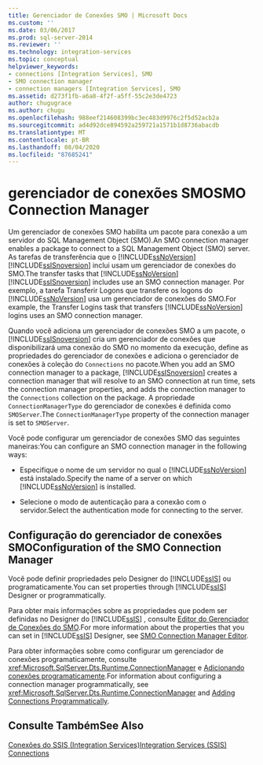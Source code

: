 ```yaml
---
title: Gerenciador de Conexões SMO | Microsoft Docs
ms.custom: ''
ms.date: 03/06/2017
ms.prod: sql-server-2014
ms.reviewer: ''
ms.technology: integration-services
ms.topic: conceptual
helpviewer_keywords:
- connections [Integration Services], SMO
- SMO connection manager
- connection managers [Integration Services], SMO
ms.assetid: d273f1fb-a6a8-4f2f-a5ff-55c2e3de4723
author: chugugrace
ms.author: chugu
ms.openlocfilehash: 988eef214608399bc3ec483d9976c2f5d52acb2a
ms.sourcegitcommit: ad4d92dce894592a259721a1571b1d8736abacdb
ms.translationtype: MT
ms.contentlocale: pt-BR
ms.lasthandoff: 08/04/2020
ms.locfileid: "87685241"
---
```

# <a name="smo-connection-manager"></a><span data-ttu-id="06ff1-102">gerenciador de conexões SMO</span><span class="sxs-lookup"><span data-stu-id="06ff1-102">SMO Connection Manager</span></span>
  <span data-ttu-id="06ff1-103">Um gerenciador de conexões SMO habilita um pacote para conexão a um servidor do SQL Management Object (SMO).</span><span class="sxs-lookup"><span data-stu-id="06ff1-103">An SMO connection manager enables a package to connect to a SQL Management Object (SMO) server.</span></span> <span data-ttu-id="06ff1-104">As tarefas de transferência que o [!INCLUDE[ssNoVersion](../../includes/ssnoversion-md.md)] [!INCLUDE[ssISnoversion](../../includes/ssisnoversion-md.md)] inclui usam um gerenciador de conexões do SMO.</span><span class="sxs-lookup"><span data-stu-id="06ff1-104">The transfer tasks that [!INCLUDE[ssNoVersion](../../includes/ssnoversion-md.md)] [!INCLUDE[ssISnoversion](../../includes/ssisnoversion-md.md)] includes use an SMO connection manager.</span></span> <span data-ttu-id="06ff1-105">Por exemplo, a tarefa Transferir Logons que transfere os logons do [!INCLUDE[ssNoVersion](../../includes/ssnoversion-md.md)] usa um gerenciador de conexões do SMO.</span><span class="sxs-lookup"><span data-stu-id="06ff1-105">For example, the Transfer Logins task that transfers [!INCLUDE[ssNoVersion](../../includes/ssnoversion-md.md)] logins uses an SMO connection manager.</span></span>  
  
 <span data-ttu-id="06ff1-106">Quando você adiciona um gerenciador de conexões SMO a um pacote, o [!INCLUDE[ssISnoversion](../../includes/ssisnoversion-md.md)] cria um gerenciador de conexões que disponibilizará uma conexão do SMO no momento da execução, define as propriedades do gerenciador de conexões e adiciona o gerenciador de conexões à coleção do `Connections` no pacote.</span><span class="sxs-lookup"><span data-stu-id="06ff1-106">When you add an SMO connection manager to a package, [!INCLUDE[ssISnoversion](../../includes/ssisnoversion-md.md)] creates a connection manager that will resolve to an SMO connection at run time, sets the connection manager properties, and adds the connection manager to the `Connections` collection on the package.</span></span> <span data-ttu-id="06ff1-107">A propriedade `ConnectionManagerType` do gerenciador de conexões é definida como `SMOServer`.</span><span class="sxs-lookup"><span data-stu-id="06ff1-107">The `ConnectionManagerType` property of the connection manager is set to `SMOServer`.</span></span>  
  
 <span data-ttu-id="06ff1-108">Você pode configurar um gerenciador de conexões SMO das seguintes maneiras:</span><span class="sxs-lookup"><span data-stu-id="06ff1-108">You can configure an SMO connection manager in the following ways:</span></span>  
  
-   <span data-ttu-id="06ff1-109">Especifique o nome de um servidor no qual o [!INCLUDE[ssNoVersion](../../includes/ssnoversion-md.md)] está instalado.</span><span class="sxs-lookup"><span data-stu-id="06ff1-109">Specify the name of a server on which [!INCLUDE[ssNoVersion](../../includes/ssnoversion-md.md)] is installed.</span></span>  
  
-   <span data-ttu-id="06ff1-110">Selecione o modo de autenticação para a conexão com o servidor.</span><span class="sxs-lookup"><span data-stu-id="06ff1-110">Select the authentication mode for connecting to the server.</span></span>  
  
## <a name="configuration-of-the-smo-connection-manager"></a><span data-ttu-id="06ff1-111">Configuração do gerenciador de conexões SMO</span><span class="sxs-lookup"><span data-stu-id="06ff1-111">Configuration of the SMO Connection Manager</span></span>  
 <span data-ttu-id="06ff1-112">Você pode definir propriedades pelo Designer do [!INCLUDE[ssIS](../../includes/ssis-md.md)] ou programaticamente.</span><span class="sxs-lookup"><span data-stu-id="06ff1-112">You can set properties through [!INCLUDE[ssIS](../../includes/ssis-md.md)] Designer or programmatically.</span></span>  
  
 <span data-ttu-id="06ff1-113">Para obter mais informações sobre as propriedades que podem ser definidas no Designer do [!INCLUDE[ssIS](../../includes/ssis-md.md)] , consulte [Editor do Gerenciador de Conexões do SMO](../smo-connection-manager-editor.md).</span><span class="sxs-lookup"><span data-stu-id="06ff1-113">For more information about the properties that you can set in [!INCLUDE[ssIS](../../includes/ssis-md.md)] Designer, see [SMO Connection Manager Editor](../smo-connection-manager-editor.md).</span></span>  
  
 <span data-ttu-id="06ff1-114">Para obter informações sobre como configurar um gerenciador de conexões programaticamente, consulte <xref:Microsoft.SqlServer.Dts.Runtime.ConnectionManager> e [Adicionando conexões programaticamente](../building-packages-programmatically/adding-connections-programmatically.md).</span><span class="sxs-lookup"><span data-stu-id="06ff1-114">For information about configuring a connection manager programmatically, see <xref:Microsoft.SqlServer.Dts.Runtime.ConnectionManager> and [Adding Connections Programmatically](../building-packages-programmatically/adding-connections-programmatically.md).</span></span>  
  
## <a name="see-also"></a><span data-ttu-id="06ff1-115">Consulte Também</span><span class="sxs-lookup"><span data-stu-id="06ff1-115">See Also</span></span>  
 [<span data-ttu-id="06ff1-116">Conexões do SSIS &#40;Integration Services&#41;</span><span class="sxs-lookup"><span data-stu-id="06ff1-116">Integration Services &#40;SSIS&#41; Connections</span></span>](integration-services-ssis-connections.md)  
  
  
